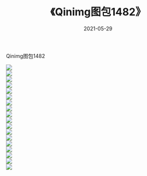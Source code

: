 ﻿---
layout: post
title:  《Qinimg图包1482》
date:   2021-05-29
img: http://imgx.orgx.ga/Qinimg图包/Qinimg图包1482/000.jpg
categories: [美女, 清纯, 唯美]
---

Qinimg图包1482

 ![](http://imgx.orgx.ga/Qinimg图包/Qinimg图包1482/001.jpg) <br>![](http://imgx.orgx.ga/Qinimg图包/Qinimg图包1482/002.jpg) <br>![](http://imgx.orgx.ga/Qinimg图包/Qinimg图包1482/003.jpg) <br>![](http://imgx.orgx.ga/Qinimg图包/Qinimg图包1482/004.jpg) <br>![](http://imgx.orgx.ga/Qinimg图包/Qinimg图包1482/005.jpg) <br>![](http://imgx.orgx.ga/Qinimg图包/Qinimg图包1482/006.jpg) <br>![](http://imgx.orgx.ga/Qinimg图包/Qinimg图包1482/007.jpg) <br>![](http://imgx.orgx.ga/Qinimg图包/Qinimg图包1482/008.jpg) <br>![](http://imgx.orgx.ga/Qinimg图包/Qinimg图包1482/009.jpg) <br>![](http://imgx.orgx.ga/Qinimg图包/Qinimg图包1482/010.jpg) <br>![](http://imgx.orgx.ga/Qinimg图包/Qinimg图包1482/011.jpg) <br>![](http://imgx.orgx.ga/Qinimg图包/Qinimg图包1482/012.jpg) <br>![](http://imgx.orgx.ga/Qinimg图包/Qinimg图包1482/013.jpg) <br>![](http://imgx.orgx.ga/Qinimg图包/Qinimg图包1482/014.jpg) <br>![](http://imgx.orgx.ga/Qinimg图包/Qinimg图包1482/015.jpg) <br>![](http://imgx.orgx.ga/Qinimg图包/Qinimg图包1482/016.jpg) <br>![](http://imgx.orgx.ga/Qinimg图包/Qinimg图包1482/017.jpg) <br>![](http://imgx.orgx.ga/Qinimg图包/Qinimg图包1482/018.jpg) <br>